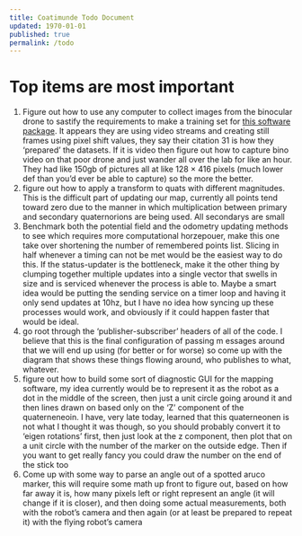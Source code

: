 ```yaml
---
title: Coatimunde Todo Document
updated: 1970-01-01
published: true
permalink: /todo
---
```


# Top items are most important

1. Figure out how to use any computer to collect images from the binocular drone to sastify the requirements to make a training set for [this software package](http://openaccess.thecvf.com/content_cvpr_2018/papers/Wang_Learning_Depth_From_CVPR_2018_paper.pdf). It appears they are using video streams and creating still frames using pixel shift values, they say their citation 31 is how they ‘prepared’ the datasets. If it is video then figure out how to capture bino video on that poor drone and just wander all over the lab for like an hour. They had like 150gb of pictures all at like 128 × 416 pixels (much lower def than you’d ever be able to capture) so the more the better. 
2. figure out how to apply a transform to quats with different magnitudes. This is the difficult part of updating our map, currently all points tend toward zero due to the manner in which multiplication between primary and secondary quaternorions are being used. All secondarys are small
3. Benchmark both the potential field and the odometry updating methods to see which requires more computational horzepouer, make this one take over shortening the number of remembered points list. Slicing in half whenever a timing can not be met would be the easiest way to do this. If the status-updater is the bottleneck, make it the other thing by clumping together multiple updates into a single vector that swells in size and is serviced whenever the process is able to. Maybe a smart idea would be putting the sending service on a timer loop and having it only send updates at 10hz, but I have no idea how syncing up these processes would work, and obviously if it could happen faster that would be ideal.
4. go root through the ‘publisher-subscriber’ headers of all of the code. I believe that this is the final configuration of passing m essages around that we will end up using (for better or for worse) so come up with the diagram that shows these things flowing around, who publishes to what, whatever.
5. figure out how to build some sort of diagnostic GUI for the mapping software, my idea currently would be to represent it as the robot as a dot in the middle of the screen, then just a unit circle going around it and then lines drawn on based only on the ‘Z’ component of the quaterneneoin. I have, very late today, learned that this quaterneonen is not what I thought it was though, so you should probably convert it to ‘eigen rotations’ first, then just look at the z component, then plot that on a unit circle with the number of the marker on the outside edge. Then if you want to get really fancy you could draw the number on the end of the stick too
6. Come up with some way to parse an angle out of a spotted aruco marker, this will require some math up front to figure out, based on how far away it is, how many pixels left or right represent an angle (it will change if it is closer), and then doing some actual measurements, both with the robot’s camera and then again (or at least be prepared to repeat it) with the flying robot’s camera
